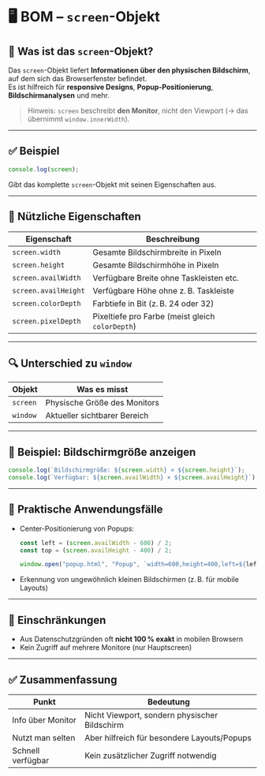 # 🖥️ BOM – `screen`-Objekt

## 🧩 Was ist das `screen`-Objekt?

Das `screen`-Objekt liefert **Informationen über den physischen Bildschirm**, auf dem sich das Browserfenster befindet.  
Es ist hilfreich für **responsive Designs**, **Popup-Positionierung**, **Bildschirmanalysen** und mehr.

> Hinweis: `screen` beschreibt **den Monitor**, nicht den Viewport (→ das übernimmt `window.innerWidth`).

---

## ✅ Beispiel

```js
console.log(screen);
```

Gibt das komplette `screen`-Objekt mit seinen Eigenschaften aus.

---

## 🧠 Nützliche Eigenschaften

| Eigenschaft             | Beschreibung                                |
|--------------------------|---------------------------------------------|
| `screen.width`          | Gesamte Bildschirmbreite in Pixeln           |
| `screen.height`         | Gesamte Bildschirmhöhe in Pixeln            |
| `screen.availWidth`     | Verfügbare Breite ohne Taskleisten etc.     |
| `screen.availHeight`    | Verfügbare Höhe ohne z. B. Taskleiste        |
| `screen.colorDepth`     | Farbtiefe in Bit (z. B. 24 oder 32)          |
| `screen.pixelDepth`     | Pixeltiefe pro Farbe (meist gleich `colorDepth`) |

---

## 🔍 Unterschied zu `window`

| Objekt    | Was es misst                   |
|-----------|--------------------------------|
| `screen`  | Physische Größe des Monitors   |
| `window`  | Aktueller sichtbarer Bereich   |

---

## 🧪 Beispiel: Bildschirmgröße anzeigen

```js
console.log(`Bildschirmgröße: ${screen.width} × ${screen.height}`);
console.log(`Verfügbar: ${screen.availWidth} × ${screen.availHeight}`);
```

---

## 📌 Praktische Anwendungsfälle

- Center-Positionierung von Popups:
  ```js
  const left = (screen.availWidth - 600) / 2;
  const top = (screen.availHeight - 400) / 2;

  window.open("popup.html", "Popup", `width=600,height=400,left=${left},top=${top}`);
  ```

- Erkennung von ungewöhnlich kleinen Bildschirmen (z. B. für mobile Layouts)

---

## 🚫 Einschränkungen

- Aus Datenschutzgründen oft **nicht 100 % exakt** in mobilen Browsern
- Kein Zugriff auf mehrere Monitore (nur Hauptscreen)

---

## ✅ Zusammenfassung

| Punkt               | Bedeutung                                  |
|---------------------|---------------------------------------------|
| Info über Monitor   | Nicht Viewport, sondern physischer Bildschirm |
| Nutzt man selten    | Aber hilfreich für besondere Layouts/Popups  |
| Schnell verfügbar   | Kein zusätzlicher Zugriff notwendig          |
